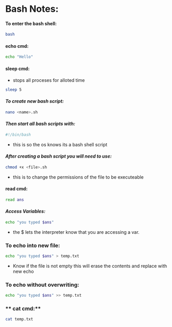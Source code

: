 # Bash Notes:
#### To enter the bash shell:
```sh
bash
```
#### **echo cmd:**
```sh
echo "Hello"
```
#### **sleep cmd:**
- stops all proceses for alloted time 
```sh
sleep 5
```
#### *To create new bash script:*
```sh
nano <name>.sh
```
#### *Then start all bash scripts with:*
```sh
#!/bin/bash
```
- this is so the os knows its a bash shell script
#### *After creating a bash script you will need to use:*
```sh
chmod +x <file>.sh
```
- this is to change the permissions of the file to be executeable
#### **read cmd:**
```sh
read ans
```
#### *Access Variables:*
```sh
echo "you typed $ans"
```
- the $ lets the interpreter know that you are accessing a var.
### **To echo into new file:**
```sh
echo "you typed $ans" > temp.txt
```
- Know if the file is not empty this will erase the contents and replace with new echo 
### To echo without overwriting:
```sh
echo "you typed $ans" >> temp.txt
```
### ** cat cmd:**
```sh
cat temp.txt
```